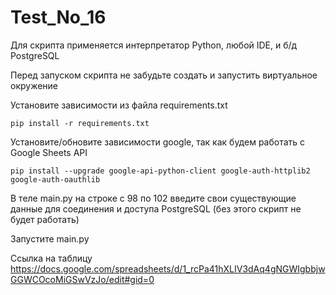 # Test_No_16
Для скрипта применяется интерпретатор Python, любой IDE, и б/д PostgreSQL

Перед запуском скрипта не забудьте создать и запустить виртуальное окружение

Установите зависимости из файла requirements.txt

```pip install -r requirements.txt ```

Установите/обновите зависимости google, так как будем работать с Google Sheets API 

```pip install --upgrade google-api-python-client google-auth-httplib2 google-auth-oauthlib```

В теле main.py на строке с 98 по 102 введите свои существующие данные для соединения и доступа PostgreSQL (без этого скрипт не будет работать)

Запустите main.py

Ссылка на таблицу https://docs.google.com/spreadsheets/d/1_rcPa41hXLIV3dAq4gNGWIgbbjwGGWCOcoMiGSwVzJo/edit#gid=0
